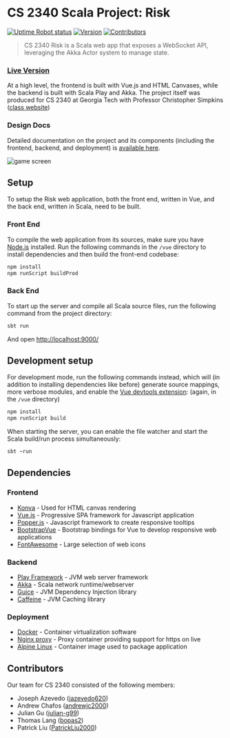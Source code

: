 # CS 2340 Scala Project: Risk

[![Uptime Robot status](https://img.shields.io/uptimerobot/status/m782165527-5f127672eaae6df89c7b070a.svg?color=%235B78BB&style=for-the-badge)](https://stats.uptimerobot.com/OZ659UjoL) [![Version](https://img.shields.io/badge/version-M5-blue.svg?color=%235B78BB&style=for-the-badge)](https://github.com/jazevedo620/cs2340-risk/releases/tag/M5) [![Contributors](https://img.shields.io/github/contributors/jazevedo620/cs2340-risk.svg?color=%235B78BB&style=for-the-badge)](https://github.com/jazevedo620/cs2340-risk/graphs/contributors)

> CS 2340 Risk is a Scala web app that exposes a WebSocket API, leveraging the Akka Actor system to manage state.

### [Live Version](http://riskgame.ga/)

At a high level, the frontend is built with Vue.js and HTML Canvases, while the backend is built with Scala Play and Akka. The project itself was produced for CS 2340 at Georgia Tech with Professor Christopher Simpkins ([class website](https://cs2340.gitlab.io/))

### Design Docs

Detailed documentation on the project and its components (including the frontend, backend, and deployment) is [available here](https://riskgame.ga/docs).

![game screen](https://i.imgur.com/GaguGHa.png "Example game screen")

## Setup

To setup the Risk web application, both the front end, written in Vue, and the back end, written in Scala, need to be built.

### Front End

To compile the web application from its sources, make sure you have [Node.js](https://nodejs.org/en/) installed. Run the following commands in the `/vue` directory to install dependencies and then build the front-end codebase:

```bash
npm install
npm runScript buildProd
```

### Back End

To start up the server and compile all Scala source files, run the following command from the project directory:

```bash
sbt run
```

And open [http://localhost:9000/](http://localhost:9000/)

## Development setup

For development mode, run the following commands instead, which will (in addition to installing dependencies like before) generate source mappings, more verbose modules, and enable the [Vue devtools extension](https://github.com/vuejs/vue-devtools): (again, in the `/vue` directory)

```bash
npm install
npm runScript build
```

When starting the server, you can enable the file watcher and start the Scala build/run process simultaneously:

```bash
sbt ~run
```

## Dependencies

### Frontend

- [Konva](https://konvajs.org/) - Used for HTML canvas rendering
- [Vue.js](https://vuejs.org/) - Progressive SPA framework for Javascript application
- [Popper.js](https://popper.js.org/) - Javascript framework to create responsive tooltips
- [BootstrapVue](https://bootstrap-vue.js.org/) - Bootstrap bindings for Vue to develop responsive web applications
- [FontAwesome](https://fontawesome.com/) - Large selection of web icons

### Backend

- [Play Framework](https://www.playframework.com/) - JVM web server framework
- [Akka](https://akka.io/) - Scala network runtime/webserver
- [Guice](https://github.com/google/guice) - JVM Dependency Injection library
- [Caffeine](https://github.com/ben-manes/caffeine) - JVM Caching library

### Deployment

- [Docker](https://www.docker.com/) - Container virtualization software
- [Nginx proxy](https://github.com/jwilder/nginx-proxy) - Proxy container providing support for https on live
- [Alpine Linux](https://hub.docker.com/_/alpine) - Container image used to package application

## Contributors

Our team for CS 2340 consisted of the following members:

- Joseph Azevedo ([jazevedo620](https://github.com/jazevedo620))
- Andrew Chafos ([andrewjc2000](https://github.com/andrewjc2000))
- Julian Gu ([julian-g99](https://github.com/julian-g99))
- Thomas Lang ([bopas2](https://github.com/bopas2))
- Patrick Liu ([PatrickLiu2000](https://github.com/PatrickLiu2000))
